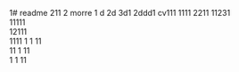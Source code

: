 1# readme 211
2 morre
1 d
2d
3d1 
2ddd1
cv111 
1111 
2211 
11231   
11111  
12111     
1111 
1  1
11  
11
1
11   
1
1
11
 
